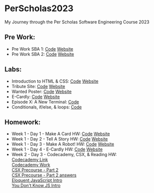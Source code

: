# PerScholas2023
My Journey through the Per Scholas Software Engineering Course 2023
<h2>Pre Work:</h2>
<ul>
  <li>Pre Work SBA 1: 
    <a href="https://github.com/ArnoldPires/PerScholas2023/tree/main/PreWork/PreWork1">Code</a>
    <a href="https://arnaldopires.com/PerScholas2023/PreWork/PreWork1/index.html"> Website</a>
  </li>
  <li>Pre Work SBA 2: 
    <a href="https://github.com/ArnoldPires/PerScholas2023/tree/main/PreWork/PreWork2">Code</a>
    <a href="https://arnaldopires.com/PerScholas2023/PreWork/PreWork2/index.html"> Website</a>
  </li>
</ul>
<h2>Labs:</h2>
<ul>
  <li>Introduction to HTML & CSS:
    <a href="https://github.com/ArnoldPires/PerScholas2023/tree/main/Labs/Week1-Day1-Lab">Code</a>
    <a href="https://arnaldopires.com/PerScholas2023/Labs/Week1-Day1-Lab/index.html">Website</a>
  </li>
  <li>Tribute Site:
    <a href="https://github.com/ArnoldPires/PerScholas2023/tree/main/Labs/Week1-Day2-Lab">Code</a>
    <a href="https://arnaldopires.com/PerScholas2023/Labs/Week1-Day2-Lab/index.html">Website</a>
  </li>
  <li>Wanted Poster:
    <a href="https://github.com/ArnoldPires/PerScholas2023/tree/main/Labs/Week1-Day3-Lab">Code</a>
    <a href="https://arnaldopires.com/PerScholas2023/Labs/Week1-Day3-Lab/index.html">Website</a>
  </li>
  <li>E-Cardly:
    <a href="https://github.com/ArnoldPires/PerScholas2023/tree/main/Labs/Week1-Day4-Lab">Code</a>
    <a href="https://arnaldopires.com/PerScholas2023/Labs/Week1-Day4-Lab/index.html">Website</a>
  </li>
  <li>Episode X: A New Terminal:
    <a href="https://github.com/ArnoldPires/PerScholas2023/tree/main/Labs/Week2-Day2-Lab">Code</a>
  </li>
  <li>Conditionals, if/else, & loops:
    <a href="https://github.com/ArnoldPires/PerScholas2023/tree/main/Labs/Week2-Day3-Lab">Code</a>
  </li>
</ul>
<h2>Homework:</h2>
<ul>
  <li>Week 1 - Day 1 - Make A Card HW: 
    <a href="https://github.com/ArnoldPires/PerScholas2023/tree/main/Homework/Week1-Day1-HW">Code</a>
    <a href="https://arnaldopires.com/PerScholas2023/Homework/Week1-Day1-HW/index.html">Website</a>
  </li>
  <li>Week 1 - Day 2 - Tell A Story HW: 
    <a href="https://github.com/ArnoldPires/PerScholas2023/tree/main/Homework/Week1-Day2-HW">Code</a>
    <a href="https://arnaldopires.com/PerScholas2023/Homework/Week1-Day2-HW/index.html">Website</a>
  </li>
  <li>Week 1 - Day 3 - Make A Robot! HW: 
    <a href="https://github.com/ArnoldPires/PerScholas2023/tree/main/Homework/Week1-Day3-HW">Code</a>
    <a href="https://arnaldopires.com/PerScholas2023/Homework/Week1-Day3-HW/index.html">Website</a>
  </li>
  <li>Week 1 - Day 4 - E-Cardly HW: 
    <a href="https://github.com/ArnoldPires/PerScholas2023/tree/main/Homework/Week1-Day4-HW">Code</a>
    <a href="https://arnaldopires.com/PerScholas2023/Homework/Week1-Day4-HW/index.html">Website</a>
  </li>
  <li>Week 2 - Day 3 - Codecademy, CSX, & Reading HW:
    <br>
    <a href="https://www.codecademy.com/learn/introduction-to-javascript">Codecademy Link</a>
    <br>
    <a href="https://github.com/ArnoldPires/PerScholas2023/tree/main/Homework/Week2-Day3-HW">Codecademy Work</a>
    <br>
    <a href="https://csx.codesmith.io/units/precourse-part-2">CSX Precourse - Part 2</a>
    <br>
    <a href="https://github.com/ArnoldPires/PerScholas2023/blob/main/Homework/Week2-Day3-HW/index.html">CSX Precourse - Part 2 answers</a>
    <br>
    <a href="https://eloquentjavascript.net/00_intro.html">Eloquent JavaScript Intro</a>
    <br>
    <a href="https://github.com/getify/You-Dont-Know-JS/blob/2nd-ed/get-started/ch1.md">You Don't Know JS Intro</a>
  </li>
</ul>
